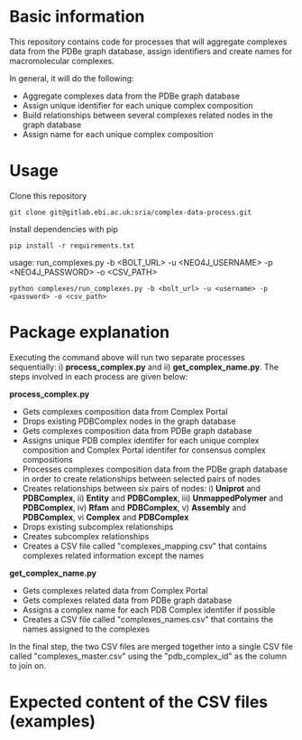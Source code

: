 # Basic information

This repository contains code for processes that will aggregate complexes data from the PDBe graph database, assign identifiers and create names for macromolecular complexes.

In general, it will do the following:
- Aggregate complexes data from the PDBe graph database
- Assign unique identifier for each unique complex composition
- Build relationships between several complexes related nodes in the graph database
- Assign name for each unique complex composition

# Usage

Clone this repository

`git clone git@gitlab.ebi.ac.uk:sria/complex-data-process.git`

Install dependencies with pip

`pip install -r requirements.txt`

usage: run_complexes.py -b <BOLT_URL> -u <NEO4J_USERNAME> -p <NEO4J_PASSWORD> -o <CSV_PATH>

`python complexes/run_complexes.py -b <bolt_url> -u <username> -p <password> -o <csv_path>`

# Package explanation

Executing the command above will run two separate processes sequentially: i) **process_complex.py** and ii) **get_complex_name.py**. The steps involved in each process are given below:

**process_complex.py**
- Gets complexes composition data from Complex Portal
- Drops existing PDBComplex nodes in the graph database
- Gets complexes composition data from PDBe graph database
- Assigns unique PDB complex identifer for each unique complex composition and Complex Portal identifer for consensus complex compositions
- Processes complexes composition data from the PDBe graph database in order to create relationships between selected pairs of nodes
- Creates relationships between six pairs of nodes: i) **Uniprot** and **PDBComplex**, ii) **Entity** and **PDBComplex**, iii) **UnmappedPolymer** and **PDBComplex**, iv) **Rfam** and **PDBComplex**, v) **Assembly** and **PDBComplex**, vi **Complex** and **PDBComplex**
- Drops existing subcomplex relationships
- Creates subcomplex relationships
- Creates a CSV file called "complexes_mapping.csv" that contains complexes related information except the names

**get_complex_name.py**
- Gets complexes related data from Complex Portal
- Gets complexes related data from PDBe graph database
- Assigns a complex name for each PDB Complex identifer if possible
- Creates a CSV file called "complexes_names.csv" that contains the names assigned to the complexes


In the final step, the two CSV files are merged together into a single CSV file called "complexes_master.csv" using the "pdb_complex_id" as the column to join on.

# Expected content of the CSV files (examples)




